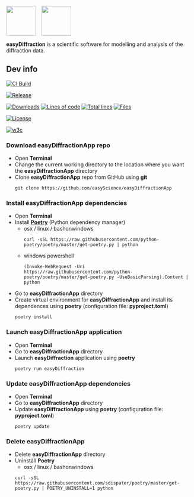 <img src="https://easydiffraction.github.io/images/easydiffraction-logo.svg" height="80"><img width="15"><img src="https://easydiffraction.github.io/images/easydiffraction-text.svg" height="80">

**easyDiffraction** is a scientific software for modelling and analysis of the diffraction data. 

## Dev info

[![CI Build][20]][21]

[![Release][30]][31]

[![Downloads][70]][71] [![Lines of code][82]][80] [![Total lines][81]][80] [![Files][83]][80]

[![License][50]][51]

[![w3c][90]][91]

### Download easyDiffractionApp repo
* Open **Terminal**
* Change the current working directory to the location where you want the **easyDiffractionApp** directory
* Clone **easyDiffractionApp** repo from GitHub using **git**
  ```
  git clone https://github.com/easyScience/easyDiffractionApp
  ```
  
### Install easyDiffractionApp dependencies
* Open **Terminal**
* Install [**Poetry**](https://python-poetry.org/docs/) (Python dependency manager)
  * osx / linux / bashonwindows
    ```
    curl -sSL https://raw.githubusercontent.com/python-poetry/poetry/master/get-poetry.py | python
    ```
  * windows powershell
    ```
    (Invoke-WebRequest -Uri https://raw.githubusercontent.com/python-poetry/poetry/master/get-poetry.py -UseBasicParsing).Content | python
    ```
* Go to **easyDiffractionApp** directory
* Create virtual environment for **easyDiffractionApp** and install its dependences using **poetry** (configuration file: **pyproject.toml**)
  ```
  poetry install
  ```
  
### Launch easyDiffractionApp application
* Open **Terminal**
* Go to **easyDiffractionApp** directory
* Launch **easyDiffraction** application using **poetry**
  ```
  poetry run easyDiffraction
  ```

### Update easyDiffractionApp dependencies
* Open **Terminal**
* Go to **easyDiffractionApp** directory
* Update **easyDiffractionApp** using **poetry** (configuration file: **pyproject.toml**)
  ```
  poetry update
  ```

### Delete easyDiffractionApp
* Delete **easyDiffractionApp** directory
* Uninstall **Poetry**
   * osx / linux / bashonwindows
   ```
   curl -sSL https://raw.githubusercontent.com/sdispater/poetry/master/get-poetry.py | POETRY_UNINSTALL=1 python
   ```

<!---URLs--->
<!---https://naereen.github.io/badges/--->

<!---CI Build Status--->
[20]: https://github.com/easyScience/easyDiffractionApp/workflows/build%20macOS,%20Linux,%20Windows/badge.svg
[21]: https://github.com/easyScience/easyDiffractionApp/actions?query=workflow%3A%22build+macOS%2C+Linux%2C+Windows%22

<!---Release--->
[30]: https://img.shields.io/github/release/easyScience/easyDiffractionApp.svg
[31]: https://github.com/easyScience/easyDiffractionApp/releases

<!---License--->
[50]: https://img.shields.io/github/license/easyScience/easyDiffractionApp.svg
[51]: https://github.com/easyScience/easyDiffractionApp/blob/master/LICENSE.md

<!---LicenseScan--->
[60]: https://app.fossa.com/api/projects/git%2Bgithub.com%2FeasyScience%2FeasyDiffractionApp.svg?type=shield
[61]: https://app.fossa.com/projects/git%2Bgithub.com%2FeasyScience%2FeasyDiffractionApp?ref=badge_shield

<!---Downloads--->
[70]: https://img.shields.io/github/downloads/easyScience/easyDiffractionApp/total.svg
[71]: https://github.com/easyScience/easyDiffractionApp/releases

<!---Code statistics--->
[80]: https://github.com/easyScience/easyDiffractionApp
[81]: https://tokei.rs/b1/github/easyScience/easyDiffractionApp
[82]: https://tokei.rs/b1/github/easyScience/easyDiffractionApp?category=code
[83]: https://tokei.rs/b1/github/easyScience/easyDiffractionApp?category=files

<!---W3C validation--->
[90]: https://img.shields.io/w3c-validation/default?targetUrl=https://easyscience.github.io/easyDiffractionApp
[91]: https://easyscience.github.io/easyDiffractionApp
